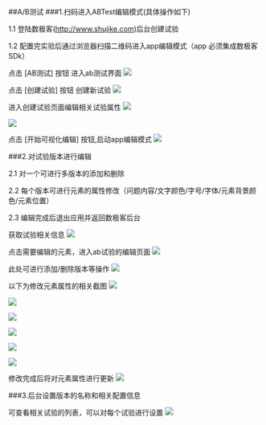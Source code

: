 ##A/B测试
###1.扫码进入ABTest编辑模式(具体操作如下)

1.1 登陆数极客(<http://www.shujike.com>)后台创建试验

1.2 配置完实验后通过浏览器扫描二维码进入app编辑模式（app 必须集成数极客SDk）

点击 [AB测试] 按钮 进入ab测试界面
![](http://www.shujike.com/docsimg/abtest_login.png)

点击 [创建试验] 按钮 创建新试验
![](http://www.shujike.com/docsimg/abtest_creat_1.png)

进入创建试验页面编辑相关试验属性
![](http://www.shujike.com/docsimg/abtest_creat_2.png)

![](http://www.shujike.com/docsimg/abtest_creat_3.png)

点击 [开始可视化编辑] 按钮,启动app编辑模式
![](http://www.shujike.com/docsimg/abtest_start.png)

###2.对试验版本进行编辑

2.1 对一个可进行多版本的添加和删除

2.2 每个版本可进行元素的属性修改（问题内容/文字颜色/字号/字体/元素背景颜色/元素位置）

2.3 编辑完成后退出应用并返回数极客后台

获取试验相关信息
![](http://www.shujike.com/docsimg/abtest_get_test_info.png)

点击需要编辑的元素，进入ab试验的编辑页面
![](http://www.shujike.com/docsimg/abtest_edit.png)

此处可进行添加/删除版本等操作
![](http://www.shujike.com/docsimg/abtest_add_version.png)

以下为修改元素属性的相关截图
![](http://www.shujike.com/docsimg/abtest_edit_text.png)

![](http://www.shujike.com/docsimg/abtest_edit_text_color.png)

![](http://www.shujike.com/docsimg/abtest_edit_text_size.png)

![](http://www.shujike.com/docsimg/abtest_edit_text_typeface.png)

![](http://www.shujike.com/docsimg/abtest_add_background_color.png)

![](http://www.shujike.com/docsimg/abtest_edit_location.png)

修改完成后将对元素属性进行更新
![](http://www.shujike.com/docsimg/abtest_update_version.png)


###3.后台设置版本的名称和相关配置信息

可查看相关试验的列表，可以对每个试验进行设置
![](http://www.shujike.com/docsimg/abtest_list.png)

